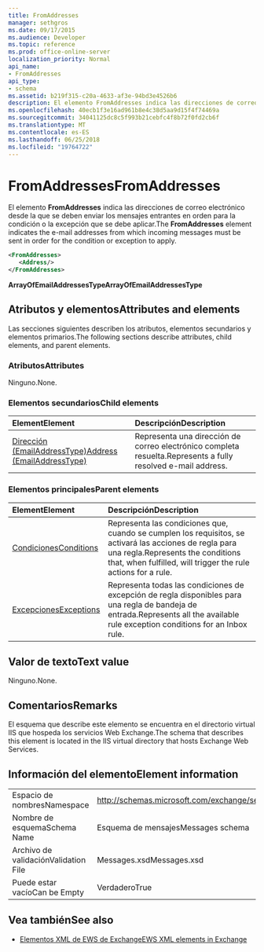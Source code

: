 ```yaml
---
title: FromAddresses
manager: sethgros
ms.date: 09/17/2015
ms.audience: Developer
ms.topic: reference
ms.prod: office-online-server
localization_priority: Normal
api_name:
- FromAddresses
api_type:
- schema
ms.assetid: b219f315-c20a-4633-af3e-94bd3e4526b6
description: El elemento FromAddresses indica las direcciones de correo electrónico desde la que se deben enviar los mensajes entrantes en orden para la condición o la excepción que se debe aplicar.
ms.openlocfilehash: 40ecb1f3e16ad961b8e4c38d5aa9d15f4f74469a
ms.sourcegitcommit: 34041125dc8c5f993b21cebfc4f8b72f0fd2cb6f
ms.translationtype: MT
ms.contentlocale: es-ES
ms.lasthandoff: 06/25/2018
ms.locfileid: "19764722"
---
```

# <a name="fromaddresses"></a><span data-ttu-id="4cd4c-103">FromAddresses</span><span class="sxs-lookup"><span data-stu-id="4cd4c-103">FromAddresses</span></span>

<span data-ttu-id="4cd4c-104">El elemento **FromAddresses** indica las direcciones de correo electrónico desde la que se deben enviar los mensajes entrantes en orden para la condición o la excepción que se debe aplicar.</span><span class="sxs-lookup"><span data-stu-id="4cd4c-104">The **FromAddresses** element indicates the e-mail addresses from which incoming messages must be sent in order for the condition or exception to apply.</span></span> 
  
```XML
<FromAddresses>
   <Address/>
</FromAddresses>
```

 <span data-ttu-id="4cd4c-105">**ArrayOfEmailAddressesType**</span><span class="sxs-lookup"><span data-stu-id="4cd4c-105">**ArrayOfEmailAddressesType**</span></span>
## <a name="attributes-and-elements"></a><span data-ttu-id="4cd4c-106">Atributos y elementos</span><span class="sxs-lookup"><span data-stu-id="4cd4c-106">Attributes and elements</span></span>

<span data-ttu-id="4cd4c-107">Las secciones siguientes describen los atributos, elementos secundarios y elementos primarios.</span><span class="sxs-lookup"><span data-stu-id="4cd4c-107">The following sections describe attributes, child elements, and parent elements.</span></span>
  
### <a name="attributes"></a><span data-ttu-id="4cd4c-108">Atributos</span><span class="sxs-lookup"><span data-stu-id="4cd4c-108">Attributes</span></span>

<span data-ttu-id="4cd4c-109">Ninguno.</span><span class="sxs-lookup"><span data-stu-id="4cd4c-109">None.</span></span>
  
### <a name="child-elements"></a><span data-ttu-id="4cd4c-110">Elementos secundarios</span><span class="sxs-lookup"><span data-stu-id="4cd4c-110">Child elements</span></span>

|<span data-ttu-id="4cd4c-111">**Element**</span><span class="sxs-lookup"><span data-stu-id="4cd4c-111">**Element**</span></span>|<span data-ttu-id="4cd4c-112">**Descripción**</span><span class="sxs-lookup"><span data-stu-id="4cd4c-112">**Description**</span></span>|
|:-----|:-----|
|[<span data-ttu-id="4cd4c-113">Dirección (EmailAddressType)</span><span class="sxs-lookup"><span data-stu-id="4cd4c-113">Address (EmailAddressType)</span></span>](address-emailaddresstype.md) <br/> |<span data-ttu-id="4cd4c-114">Representa una dirección de correo electrónico completa resuelta.</span><span class="sxs-lookup"><span data-stu-id="4cd4c-114">Represents a fully resolved e-mail address.</span></span>  <br/> |
   
### <a name="parent-elements"></a><span data-ttu-id="4cd4c-115">Elementos principales</span><span class="sxs-lookup"><span data-stu-id="4cd4c-115">Parent elements</span></span>

|<span data-ttu-id="4cd4c-116">**Element**</span><span class="sxs-lookup"><span data-stu-id="4cd4c-116">**Element**</span></span>|<span data-ttu-id="4cd4c-117">**Descripción**</span><span class="sxs-lookup"><span data-stu-id="4cd4c-117">**Description**</span></span>|
|:-----|:-----|
|[<span data-ttu-id="4cd4c-118">Condiciones</span><span class="sxs-lookup"><span data-stu-id="4cd4c-118">Conditions</span></span>](conditions.md) <br/> |<span data-ttu-id="4cd4c-119">Representa las condiciones que, cuando se cumplen los requisitos, se activará las acciones de regla para una regla.</span><span class="sxs-lookup"><span data-stu-id="4cd4c-119">Represents the conditions that, when fulfilled, will trigger the rule actions for a rule.</span></span>  <br/> |
|[<span data-ttu-id="4cd4c-120">Excepciones</span><span class="sxs-lookup"><span data-stu-id="4cd4c-120">Exceptions</span></span>](exceptions.md) <br/> |<span data-ttu-id="4cd4c-121">Representa todas las condiciones de excepción de regla disponibles para una regla de bandeja de entrada.</span><span class="sxs-lookup"><span data-stu-id="4cd4c-121">Represents all the available rule exception conditions for an Inbox rule.</span></span>  <br/> |
   
## <a name="text-value"></a><span data-ttu-id="4cd4c-122">Valor de texto</span><span class="sxs-lookup"><span data-stu-id="4cd4c-122">Text value</span></span>

<span data-ttu-id="4cd4c-123">Ninguno.</span><span class="sxs-lookup"><span data-stu-id="4cd4c-123">None.</span></span>
  
## <a name="remarks"></a><span data-ttu-id="4cd4c-124">Comentarios</span><span class="sxs-lookup"><span data-stu-id="4cd4c-124">Remarks</span></span>

<span data-ttu-id="4cd4c-125">El esquema que describe este elemento se encuentra en el directorio virtual IIS que hospeda los servicios Web Exchange.</span><span class="sxs-lookup"><span data-stu-id="4cd4c-125">The schema that describes this element is located in the IIS virtual directory that hosts Exchange Web Services.</span></span>
  
## <a name="element-information"></a><span data-ttu-id="4cd4c-126">Información del elemento</span><span class="sxs-lookup"><span data-stu-id="4cd4c-126">Element information</span></span>

|||
|:-----|:-----|
|<span data-ttu-id="4cd4c-127">Espacio de nombres</span><span class="sxs-lookup"><span data-stu-id="4cd4c-127">Namespace</span></span>  <br/> |http://schemas.microsoft.com/exchange/services/2006/messages  <br/> |
|<span data-ttu-id="4cd4c-128">Nombre de esquema</span><span class="sxs-lookup"><span data-stu-id="4cd4c-128">Schema Name</span></span>  <br/> |<span data-ttu-id="4cd4c-129">Esquema de mensajes</span><span class="sxs-lookup"><span data-stu-id="4cd4c-129">Messages schema</span></span>  <br/> |
|<span data-ttu-id="4cd4c-130">Archivo de validación</span><span class="sxs-lookup"><span data-stu-id="4cd4c-130">Validation File</span></span>  <br/> |<span data-ttu-id="4cd4c-131">Messages.xsd</span><span class="sxs-lookup"><span data-stu-id="4cd4c-131">Messages.xsd</span></span>  <br/> |
|<span data-ttu-id="4cd4c-132">Puede estar vacío</span><span class="sxs-lookup"><span data-stu-id="4cd4c-132">Can be Empty</span></span>  <br/> |<span data-ttu-id="4cd4c-133">Verdadero</span><span class="sxs-lookup"><span data-stu-id="4cd4c-133">True</span></span>  <br/> |
   
## <a name="see-also"></a><span data-ttu-id="4cd4c-134">Vea también</span><span class="sxs-lookup"><span data-stu-id="4cd4c-134">See also</span></span>



- [<span data-ttu-id="4cd4c-135">Elementos XML de EWS de Exchange</span><span class="sxs-lookup"><span data-stu-id="4cd4c-135">EWS XML elements in Exchange</span></span>](ews-xml-elements-in-exchange.md)


